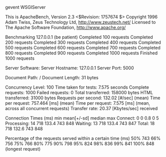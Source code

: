 gevent WSGIServer

This is ApacheBench, Version 2.3 <$Revision: 1757674 $>
Copyright 1996 Adam Twiss, Zeus Technology Ltd, http://www.zeustech.net/
Licensed to The Apache Software Foundation, http://www.apache.org/

Benchmarking 127.0.0.1 (be patient)
Completed 100 requests
Completed 200 requests
Completed 300 requests
Completed 400 requests
Completed 500 requests
Completed 600 requests
Completed 700 requests
Completed 800 requests
Completed 900 requests
Completed 1000 requests
Finished 1000 requests


Server Software:
Server Hostname:        127.0.0.1
Server Port:            5000

Document Path:          /
Document Length:        31 bytes

Concurrency Level:      100
Time taken for tests:   7.575 seconds
Complete requests:      1000
Failed requests:        0
Total transferred:      158000 bytes
HTML transferred:       31000 bytes
Requests per second:    132.02 [#/sec] (mean)
Time per request:       757.464 [ms] (mean)
Time per request:       7.575 [ms] (mean, across all concurrent requests)
Transfer rate:          20.37 [Kbytes/sec] received

Connection Times (ms)
              min  mean[+/-sd] median   max
Connect:        0    0   0.8      0       5
Processing:    14  718 133.4    743     848
Waiting:       13  718 133.4    743     847
Total:         18  718 132.6    743     848

Percentage of the requests served within a certain time (ms)
  50%    743
  66%    756
  75%    766
  80%    775
  90%    798
  95%    824
  98%    836
  99%    841
 100%    848 (longest request)
